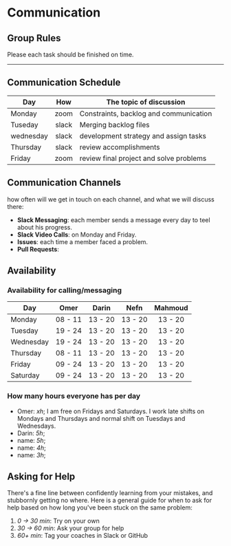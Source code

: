 # Communication

## Group Rules

Please each task should be finished on time.

---

## Communication Schedule

| Day          | How      | The topic of discussion                    |
| ---          | :-:      | ------------------------------------------ |
|   Monday     |   zoom   |    Constraints, backlog and communication  |
|   Tuseday    |   slack  |    Merging backlog files                   |
|   wednesday  |   slack  |    development strategy and assign tasks   |
|   Thursday   |   slack  |    review accomplishments                  |
|   Friday     |   zoom   |    review final project and solve problems |

## Communication Channels

how often will we get in touch on each channel, and what we will discuss there:

- **Slack Messaging**: each member sends a message every day to teel about his progress.
- **Slack Video Calls**: on Monday and Friday.
- **Issues**: each time a member faced a problem.
- **Pull Requests**:

## Availability

### Availability for calling/messaging

| Day       |  Omer   |  Darin  |  Nefn   | Mahmoud |
| --------- | :-----: | :-----: | :-----: | :-----: |
| Monday    | 08 - 11 | 13 - 20 | 13 - 20 | 13 - 20 |
| Tuesday   | 19 - 24 | 13 - 20 | 13 - 20 | 13 - 20 |
| Wednesday | 19 - 24 | 13 - 20 | 13 - 20 | 13 - 20 |
| Thursday  | 08 - 11 | 13 - 20 | 13 - 20 | 13 - 20 |
| Friday    | 09 - 24 | 13 - 20 | 13 - 20 | 13 - 20 |
| Saturday  | 09 - 24 | 13 - 20 | 13 - 20 | 13 - 20 |

### How many hours everyone has per day

- Omer: _xh_; I am free on Fridays and Saturdays. I work late shifts on
Mondays and Thursdays and normal shift on Tuesdays and Wednesdays.
- Darin: _5h_;
- name: _5h_;
- name: _4h_;
- name: _3h_;

## Asking for Help

There's a fine line between confidently learning from your mistakes, and
stubbornly getting no where. Here is a general guide for when to ask for
help based on how long you've been stuck on the same problem:

1. _0 -> 30 min_: Try on your own
2. _30 -> 60 min_: Ask your group for help
3. _60+ min_: Tag your coaches in Slack or GitHub
